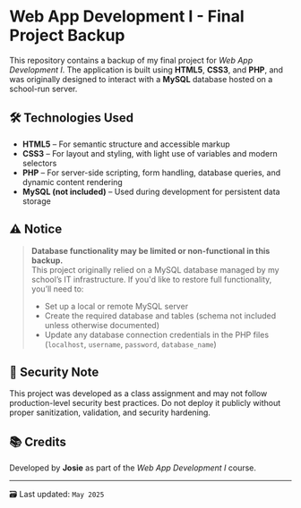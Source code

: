 # Web App Development I - Final Project Backup

This repository contains a backup of my final project for *Web App Development I*. The application is built using **HTML5**, **CSS3**, and **PHP**, and was originally designed to interact with a **MySQL** database hosted on a school-run server.

## 🛠 Technologies Used

- **HTML5** – For semantic structure and accessible markup
- **CSS3** – For layout and styling, with light use of variables and modern selectors
- **PHP** – For server-side scripting, form handling, database queries, and dynamic content rendering
- **MySQL (not included)** – Used during development for persistent data storage

## ⚠️ Notice

> **Database functionality may be limited or non-functional in this backup.**  
> This project originally relied on a MySQL database managed by my school’s IT infrastructure. If you'd like to restore full functionality, you’ll need to:
>
> - Set up a local or remote MySQL server
> - Create the required database and tables (schema not included unless otherwise documented)
> - Update any database connection credentials in the PHP files (`localhost`, `username`, `password`, `database_name`)


## 🔐 Security Note

This project was developed as a class assignment and may not follow production-level security best practices. Do not deploy it publicly without proper sanitization, validation, and security hardening.

## 📚 Credits

Developed by **Josie** as part of the *Web App Development I* course.

---
🗃️ Last updated: `May 2025`
